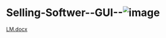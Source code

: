 # Selling-Softwer--GUI--![image](https://github.com/Altam1/Selling-Softwer--GUI--/assets/109425574/7ace4038-7af0-4ed7-bac4-7471db5fcc8f)


[LM.docx](https://github.com/Altam1/Selling-Softwer--GUI--/files/13590059/LM.docx)
